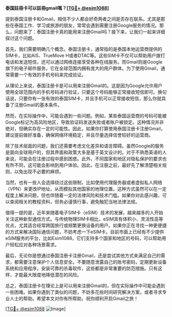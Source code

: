 **泰国註冊卡可以註冊gmail嗎？[[TG💪+ @esim1088](https://t.me/s/esim1088)]**

提到泰国注册卡和Gmail，相信不少人都会好奇两者之间是否存在联系。尤其是那些在泰国工作、学习或旅游的朋友，常常会遇到需要注册Google服务的情况。那么，问题来了：泰国注册卡真的能用来注册Gmail吗？接下来，让我们一起来详细探讨这个问题。

首先，我们需要明确几个概念。泰国注册卡，通常指的是泰国本地运营商提供的SIM卡，比如AIS、TrueMove H或者DTAC等。这些SIM卡不仅可以帮助用户拨打电话和发送短信，还可以通过网络连接享受各种在线服务。而Gmail则是Google旗下的电子邮件服务，它在全球范围内拥有庞大的用户群体。为了使用Gmail，通常需要一个有效的手机号码来完成验证。

从理论上来说，泰国注册卡是可以用来注册Gmail的。这是因为Google允许用户使用全球范围内的手机号码进行验证，只要这个号码能够正常接收短信即可。换句话说，只要你有一张有效的泰国SIM卡，并且手机可以正常接收短信，那么你就具备了注册Gmail的基本条件。

然而，在实际操作中，可能会遇到一些问题。例如，某些泰国运营商的号码可能被Google标记为高风险地区，导致验证码发送失败或者账户被锁定。这种情况并非绝对，但确实存在一定的可能性。因此，如果你打算使用泰国注册卡注册Gmail，建议提前做好准备，确保网络环境稳定，并且尽量选择信誉较好的运营商。

除了技术层面的问题，我们还需要考虑文化差异和语言障碍。虽然Google的服务是面向全球用户的，但其界面和政策大多是基于英文设计的。对于不熟悉英语的人来说，可能会在注册过程中感到困惑。此外，不同国家和地区对隐私保护的要求也有所不同，这可能会影响到用户体验。因此，在注册之前，最好先了解清楚相关规则，以免出现不必要的麻烦。

当然，也有一些人会选择绕过这些限制，比如使用代理服务器或者虚拟私人网络（VPN）来更改IP地址，从而模拟其他国家的地理位置。这种方式虽然可以在一定程度上解决问题，但也伴随着一定的法律风险和技术门槛。如果你对此感兴趣，可以查阅相关的教程资料，但务必谨慎行事，避免触犯当地法律法规。

值得一提的是，近年来随着电子SIM卡（eSIM）技术的发展，越来越多的人开始关注这种新型通信方式。与传统物理SIM卡相比，eSIM具有体积小、灵活性高等优点，尤其适合经常跨国旅行或频繁更换设备的用户。如果你正在寻找一种更便捷的方式来解决国际通信问题，不妨考虑一下eSIM卡。目前市面上已经有不少提供eSIM服务的平台，比如Esim1088，它们支持多个国家和地区的号码，可以帮助用户轻松应对各种场景需求。

最后，无论你是想通过泰国注册卡注册Gmail，还是尝试其他方式来满足自己的需求，都需要注意保护个人信息安全。不要随意泄露自己的账号密码，定期更新设备系统和应用程序，安装可靠的杀毒软件，这些都是非常重要的防范措施。只有这样，才能最大限度地降低潜在的风险。

总之，泰国注册卡在理论上是可以用来注册Gmail的，但在实际操作中可能会遇到一些困难。如果你遇到了类似的问题，不妨多花些时间研究解决方案，或者寻求专业人士的帮助。希望本文对你有所帮助，祝你顺利开启Gmail之旅！

[[TG💪+ @esim1088](https://t.me/s/esim1088) ![Image](https://i.postimg.cc/4NQfJmqS/Snipaste-2025-05-13-00-14-12.png)]